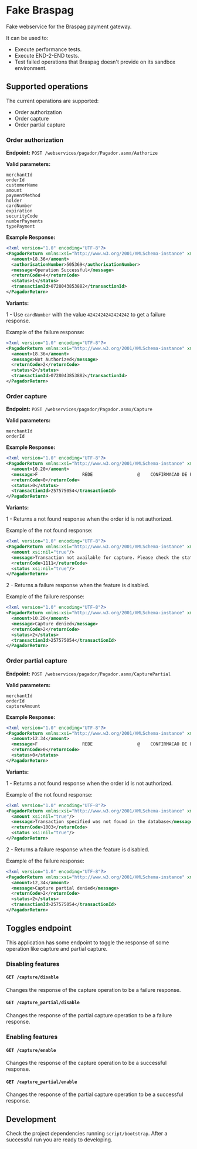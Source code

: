 # Fake Braspag

Fake webservice for the Braspag payment gateway.

It can be used to:

* Execute performance tests.
* Execute END-2-END tests.
* Test failed operations that Braspag doesn't provide on its sandbox environment.

## Supported operations

The current operations are supported:

* Order authorization
* Order capture
* Order partial capture

### Order authorization

**Endpoint:** `POST /webservices/pagador/Pagador.asmx/Authorize`

**Valid parameters:**

```
merchantId
orderId
customerName
amount
paymentMethod
holder
cardNumber
expiration
securityCode
numberPayments
typePayment
```

**Example Response:**

```xml
<?xml version="1.0" encoding="UTF-8"?>
<PagadorReturn xmlns:xsi="http://www.w3.org/2001/XMLSchema-instance" xmlns:xsd="http://www.w3.org/2001/XMLSchema" xmlns="https://www.pagador.com.br/webservice/pagador">
  <amount>18.36</amount>
  <authorisationNumber>505369</authorisationNumber>
  <message>Operation Successful</message>
  <returnCode>4</returnCode>
  <status>1</status>
  <transactionId>0728043853882</transactionId>
</PagadorReturn>
```

**Variants:**

1 - Use `cardNumber` with the value `4242424242424242` to get a failure response.

Example of the failure response:

```xml
<?xml version="1.0" encoding="UTF-8"?>
<PagadorReturn xmlns:xsi="http://www.w3.org/2001/XMLSchema-instance" xmlns:xsd="http://www.w3.org/2001/XMLSchema" xmlns="https://www.pagador.com.br/webservice/pagador">
  <amount>18.36</amount>
  <message>Not Authorized</message>
  <returnCode>2</returnCode>
  <status>2</status>
  <transactionId>0728043853882</transactionId>
</PagadorReturn>
```

### Order capture

**Endpoint:** `POST /webservices/pagador/Pagador.asmx/Capture`

**Valid parameters:**

```
merchantId
orderId
```

**Example Response:**

```xml
<?xml version="1.0" encoding="UTF-8"?>
<PagadorReturn xmlns:xsi="http://www.w3.org/2001/XMLSchema-instance" xmlns:xsd="http://www.w3.org/2001/XMLSchema" xmlns="https://www.pagador.com.br/webservice/pagador">
  <amount>10.20</amount>
  <message>F                 REDE                 @    CONFIRMACAO DE PRE-AUTORIZACAO    @COMPR:257575054    VALOR:        10.20@ESTAB:040187624 DINDA COM BR          @24.07.14-16:27:33 TERM:RO128278/528374@AUTORIZACAO EMISSOR: 642980           @CODIGO PRE-AUTORIZACAO: 52978         @CARTAO: xxxxxxxxxxxx1111              @     RECONHECO E PAGAREI A DIVIDA     @          AQUI REPRESENTADA           @@@     ____________________________     @@</message>
  <returnCode>0</returnCode>
  <status>0</status>
  <transactionId>257575054</transactionId>
</PagadorReturn>
```

**Variants:**

1 - Returns a not found response when the order id is not authorized.

Example of the not found response:

```xml
<?xml version="1.0" encoding="UTF-8"?>
<PagadorReturn xmlns:xsi="http://www.w3.org/2001/XMLSchema-instance" xmlns:xsd="http://www.w3.org/2001/XMLSchema" xmlns="https://www.pagador.com.br/webservice/pagador">
  <amount xsi:nil="true"/>
  <message>Transaction not available for capture. Please check the status of this transaction.</message>
  <returnCode>1111</returnCode>
  <status xsi:nil="true"/>
</PagadorReturn>
```

2 - Returns a failure response when the feature is disabled.

Example of the failure response:

```xml
<?xml version="1.0" encoding="UTF-8"?>
<PagadorReturn xmlns:xsi="http://www.w3.org/2001/XMLSchema-instance" xmlns:xsd="http://www.w3.org/2001/XMLSchema" xmlns="https://www.pagador.com.br/webservice/pagador">
  <amount>10.20</amount>
  <message>Capture denied</message>
  <returnCode>2</returnCode>
  <status>2</status>
  <transactionId>257575054</transactionId>
</PagadorReturn>
```

### Order partial capture

**Endpoint:** `POST /webservices/pagador/Pagador.asmx/CapturePartial`

**Valid parameters:**

```
merchantId
orderId
captureAmount
```

**Example Response:**

```xml
<?xml version="1.0" encoding="UTF-8"?>
<PagadorReturn xmlns:xsi="http://www.w3.org/2001/XMLSchema-instance" xmlns:xsd="http://www.w3.org/2001/XMLSchema" xmlns="https://www.pagador.com.br/webservice/pagador">
  <amount>12.34</amount>
  <message>F                 REDE                 @    CONFIRMACAO DE PRE-AUTORIZACAO    @COMPR:247524362    VALOR:       12,34@                NUM. PARCELA:      01@ESTAB:040187624 DINDA COM BR          @24.07.14-16:38:47 TERM:RO128278/531425@AUTORIZACAO EMISSOR: 214111           @CODIGO PRE-AUTORIZACAO: 14111         @CARTAO: xxxxxxxxxxxx1111              @     RECONHECO E PAGAREI A DIVIDA     @          AQUI REPRESENTADA           @@@     ____________________________     @@</message>
  <returnCode>0</returnCode>
  <status>0</status>
</PagadorReturn>
```

**Variants:**

1 - Returns a not found response when the order id is not authorized.

Example of the not found response:

```xml
<?xml version="1.0" encoding="UTF-8"?>
<PagadorReturn xmlns:xsi="http://www.w3.org/2001/XMLSchema-instance" xmlns:xsd="http://www.w3.org/2001/XMLSchema" xmlns="https://www.pagador.com.br/webservice/pagador">
  <amount xsi:nil="true"/>
  <message>Transaction specified was not found in the database</message>
  <returnCode>1003</returnCode>
  <status xsi:nil="true"/>
</PagadorReturn>
```

2 - Returns a failure response when the feature is disabled.

Example of the failure response:

```xml
<?xml version="1.0" encoding="UTF-8"?>
<PagadorReturn xmlns:xsi="http://www.w3.org/2001/XMLSchema-instance" xmlns:xsd="http://www.w3.org/2001/XMLSchema" xmlns="https://www.pagador.com.br/webservice/pagador">
  <amount>12,34</amount>
  <message>Capture partial denied</message>
  <returnCode>2</returnCode>
  <status>2</status>
  <transactionId>257575054</transactionId>
</PagadorReturn>
```

## Toggles endpoint

This application has some endpoint to toggle the response of some operation like capture and partial
capture.

### Disabling features

#### `GET /capture/disable`

Changes the response of the capture operation to be a failure response.

#### `GET /capture_partial/disable`

Changes the response of the partial capture operation to be a failure response.

### Enabling features

#### `GET /capture/enable`

Changes the response of the capture operation to be a successful response.

#### `GET /capture_partial/enable`

Changes the response of the partial capture operation to be a successful response.

## Development

Check the project dependencies running `script/bootstrap`. After a successful run you are ready
to developing.
